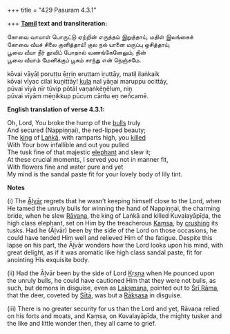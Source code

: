 +++
title = "429 Pasuram 4.3.1"

+++
**[Tamil](/definition/tamil#history "show Tamil definitions") text and transliteration:**

கோவை வாயாள் பொருட்டு ஏற்றின் எருத்தம் இறுத்தாய், மதிள் இலங்கைக்  
கோவை வீயச் சிலை குனித்தாய்! குல நல் யானை மருப்பு ஒசித்தாய்,  
பூவை வீயா நீர் தூவிப் போதால் வணங்கேனேலும், நின்  
பூவை வீயாம் மேனிக்குப் பூசும் சாந்து என் நெஞ்சமே.

kōvai vāyāḷ poruṭṭu ēṟṟiṉ eruttam iṟuttāy, matiḷ ilaṅkaik  
kōvai vīyac cilai kuṉittāy! [kula](/definition/kula#history "show kula definitions") nal yāṉai maruppu ocittāy,  
pūvai vīyā nīr tūvip pōtāl vaṇaṅkēṉēlum, niṉ  
pūvai vīyām mēṉikkup pūcum cāntu eṉ neñcamē.

**English translation of verse 4.3.1:**

Oh, Lord, You broke the hump of the [bulls](/definition/bull#history "show bulls definitions") truly  
And secured (Nappiṉṉai), the red-lipped beauty;  
The [king](/definition/king#history "show king definitions") of [Laṅkā](/definition/lanka#vaishnavism "show Laṅkā definitions"), with ramparts high, you [killed](/definition/killing#history "show killed definitions")  
With Your bow infallible and out you pulled  
The tusk fine of that majestic [elephant](/definition/elephant#history "show elephant definitions") and slew it;  
At these crucial moments, I served you not in manner fit,  
With flowers fine and water pure and yet  
My mind is the sandal paste fit for your lovely body of lily tint.

**Notes**

\(i\) The [Āḻvār](/definition/aḻvar#vaishnavism "show Āḻvār definitions") regrets that he wasn’t keeping himself close to the Lord, when He tamed the unruly bulls for winning the hand of Nappiṉṉai, the charming bride, when he slew [Rāvaṇa](/definition/ravana#vaishnavism "show Rāvaṇa definitions"), the king of Laṅkā and killed Kuvalayāpīḍa, the high class elephant, set on Him by the treacherous [Kaṃsa](/definition/kamsa#vaishnavism "show Kaṃsa definitions"), by [crushing](/definition/crushing#history "show crushing definitions") its tusks. Had he (Āḻvār) been by the side of the Lord on those occasions, he could have tended Him well and relieved Him of the fatigue. Despite this lapse on his part, the Āḻvār wonders how the Lord looks upon his mind, with great delight, as if it was aromatic like high class sandal paste, fit for anointing His exquisite body.

\(ii\) Had the Āḻvār been by the side of Lord [Kṛṣṇa](/definition/krishna#vaishnavism "show Kṛṣṇa definitions") when He pounced upon the unruly bulls, he could have cautioned Him that they were not bulls, as such, but demons in disguise, even as [Lakṣmaṇa](/definition/lakshmana#vaishnavism "show Lakṣmaṇa definitions"), pointed out to [Śrī Rāma](/definition/shrirama#history "show Śrī Rāma definitions"), that the deer, coveted by [Sītā](/definition/sita#vaishnavism "show Sītā definitions"), was but a [Rākṣasa](/definition/rakshasa#vaishnavism "show Rākṣasa definitions") in disguise.

\(iii\) There is no greater security for us than the Lord and yet, Rāvaṇa relied on his forts and moats, and Kaṃsa, on Kuvalayāpīḍa, the mighty tusker and the like and little wonder then, they all came to grief.


